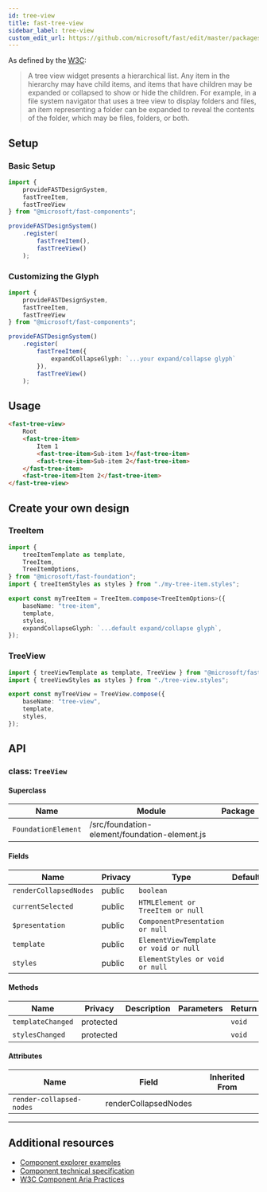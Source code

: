 ```yaml
---
id: tree-view
title: fast-tree-view
sidebar_label: tree-view
custom_edit_url: https://github.com/microsoft/fast/edit/master/packages/web-components/fast-foundation/src/tree-view/README.md
---
```


As defined by the [W3C](https://w3c.github.io/aria/#tree):

> A tree view widget presents a hierarchical list. Any item in the hierarchy may have child items, and items that have children may be expanded or collapsed to show or hide the children. For example, in a file system navigator that uses a tree view to display folders and files, an item representing a folder can be expanded to reveal the contents of the folder, which may be files, folders, or both.

## Setup

### Basic Setup

```ts
import {
    provideFASTDesignSystem,
    fastTreeItem,
    fastTreeView
} from "@microsoft/fast-components";

provideFASTDesignSystem()
    .register(
        fastTreeItem(),
        fastTreeView()
    );
```

### Customizing the Glyph

```ts
import {
    provideFASTDesignSystem,
    fastTreeItem,
    fastTreeView
} from "@microsoft/fast-components";

provideFASTDesignSystem()
    .register(
        fastTreeItem({
            expandCollapseGlyph: `...your expand/collapse glyph`
        }),
        fastTreeView()
    );
```

## Usage

```html live
<fast-tree-view>
    Root
    <fast-tree-item>
        Item 1
        <fast-tree-item>Sub-item 1</fast-tree-item>
        <fast-tree-item>Sub-item 2</fast-tree-item>
    </fast-tree-item>
    <fast-tree-item>Item 2</fast-tree-item>
</fast-tree-view>
```

## Create your own design

### TreeItem

```ts
import {
    treeItemTemplate as template,
    TreeItem,
    TreeItemOptions,
} from "@microsoft/fast-foundation";
import { treeItemStyles as styles } from "./my-tree-item.styles";

export const myTreeItem = TreeItem.compose<TreeItemOptions>({
    baseName: "tree-item",
    template,
    styles,
    expandCollapseGlyph: `...default expand/collapse glyph`,
});
```

### TreeView

```ts
import { treeViewTemplate as template, TreeView } from "@microsoft/fast-foundation";
import { treeViewStyles as styles } from "./tree-view.styles";

export const myTreeView = TreeView.compose({
    baseName: "tree-view",
    template,
    styles,
});
```

## API



### class: `TreeView`

#### Superclass

| Name                | Module                                        | Package |
| ------------------- | --------------------------------------------- | ------- |
| `FoundationElement` | /src/foundation-element/foundation-element.js |         |

#### Fields

| Name                   | Privacy | Type                                  | Default | Description | Inherited From    |
| ---------------------- | ------- | ------------------------------------- | ------- | ----------- | ----------------- |
| `renderCollapsedNodes` | public  | `boolean`                             |         |             |                   |
| `currentSelected`      | public  | `HTMLElement or TreeItem or null`     |         |             |                   |
| `$presentation`        | public  | `ComponentPresentation or null`       |         |             | FoundationElement |
| `template`             | public  | `ElementViewTemplate or void or null` |         |             | FoundationElement |
| `styles`               | public  | `ElementStyles or void or null`       |         |             | FoundationElement |

#### Methods

| Name              | Privacy   | Description | Parameters | Return | Inherited From    |
| ----------------- | --------- | ----------- | ---------- | ------ | ----------------- |
| `templateChanged` | protected |             |            | `void` | FoundationElement |
| `stylesChanged`   | protected |             |            | `void` | FoundationElement |

#### Attributes

| Name                     | Field                | Inherited From |
| ------------------------ | -------------------- | -------------- |
| `render-collapsed-nodes` | renderCollapsedNodes |                |

<hr/>


## Additional resources

* [Component explorer examples](https://explore.fast.design/components/fast-tree-view)
* [Component technical specification](https://github.com/microsoft/fast/blob/master/packages/web-components/fast-foundation/src/tree-view/tree-view.spec.md)
* [W3C Component Aria Practices](https://www.w3.org/TR/wai-aria/#tree)